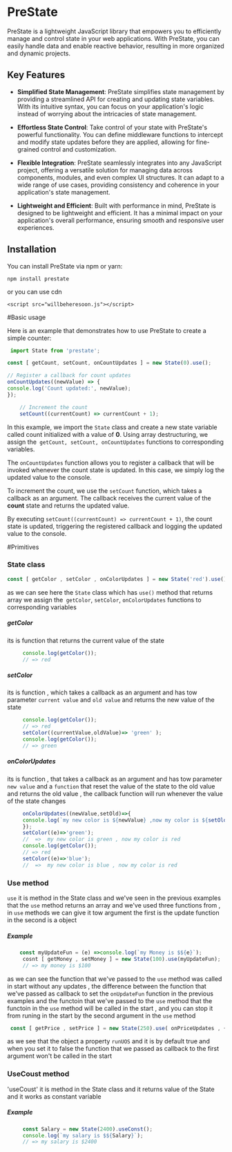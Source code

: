 # PreState

PreState is a lightweight JavaScript library that empowers you to efficiently manage and control state in your web applications. With PreState, you can easily handle data and enable reactive behavior, resulting in more organized and dynamic projects.

## Key Features

- **Simplified State Management**: PreState simplifies state management by providing a streamlined API for creating and updating state variables. With its intuitive syntax, you can focus on your application's logic instead of worrying about the intricacies of state management.

- **Effortless State Control**: Take control of your state with PreState's powerful functionality. You can define middleware functions to intercept and modify state updates before they are applied, allowing for fine-grained control and customization.

- **Flexible Integration**: PreState seamlessly integrates into any JavaScript project, offering a versatile solution for managing data across components, modules, and even complex UI structures. It can adapt to a wide range of use cases, providing consistency and coherence in your application's state management.

- **Lightweight and Efficient**: Built with performance in mind, PreState is designed to be lightweight and efficient. It has a minimal impact on your application's overall performance, ensuring smooth and responsive user experiences.

## Installation

You can install PreState via npm or yarn:

`npm install prestate`

   or you can use cdn  

`<script src="willbeheresoon.js"></script>`

#Basic usage

Here is an example that demonstrates how to use PreState to create a simple counter:
```js
 import State from 'prestate';

const [ getCount, setCount, onCountUpdates ] = new State(0).use();

// Register a callback for count updates
onCountUpdates((newValue) => {
console.log('Count updated:', newValue);
});

	// Increment the count
	setCount((currentCount) => currentCount + 1);
```
In this example, we import the `State` class and create a new state variable called count initialized with a value of **0**. Using array destructuring, we assign the` getCount, setCount, onCountUpdates` functions to corresponding variables.

The `onCountUpdates` function allows you to register a callback that will be invoked whenever the count state is updated. In this case, we simply log the updated value to the console.

To increment the count, we use the `setCount` function, which takes a callback as an argument. The callback receives the current value of the **count** state and returns the updated value.

By executing `setCount((currentCount) => currentCount + 1)`, the count state is updated, triggering the registered callback and logging the updated value to the console.

#Primitives

### State class
```js
const [ getColor , setColor , onColorUpdates ] = new State('red').use();
```
as we can see here the `State` class which has `use()` method that returns array we assign the` getColor`, `setColor`, `onColorUpdates` functions to corresponding variables  

##### getColor 
its is function that returns the current value of the state 
```js
	 console.log(getColor());
	 // => red
```
##### setColor 
its is function , which takes a callback as an argument and has tow parameter `current value` and `old value` and  returns  the new value of the state 
```js
	 console.log(getColor());
	 // => red
	 setColor((currentValue,oldValue)=> 'green' );
	 console.log(getColor());
	 // => green
```
##### onColorUpdates 
its is function , that takes a callback as an argument and has tow parameter `new value` and  a `function` that reset the value of the state to the old value and returns the old value , the callback function will run whenever the value of the state changes 
```js
	 onColorUpdates((newValue,setOld)=>{
	 console.log(`my new color is ${newValue} ,now my color is ${setOld()}`);
	 });
	 setColor((e)=>'green');
	 //  =>  my new color is green , now my color is red
	 console.log(getColor());
	 // => red
	 setColor((e)=>'blue');
	 //  =>  my new color is blue , now my color is red
```
### Use method 

`use` it is method in the State class and  we've seen in the previous examples that the `use` method returns an array and we've used three functions from , in `use` methods we can give it tow argument the first is the update function in the second is a object 
##### Example 
```js
	const myUpdateFun = (e) =>console.log(`my Money is $${e}`);
	 cosnt [ getMoney , setMoney ] = new State(100).use(myUpdateFun);
	 // => my money is $100
```
as we can see the function that we've passed to the `use` method was called in start without any updates , the difference between the function that we've passed as callback to set the `onUpdateFun` function in the previous examples and the functoin that we've passed to the `use` method  that the functoin in the `use` method will be called in the start , and you can stop it from runing in the start by the second argument in the `use` method 
```js
 const [ getPrice , setPrice ] = new State(250).use( onPriceUpdates , { runUOS : false } );
```
as we see that the object a property `runUOS` and it is by default true and when you set it to false the function that we passed as callback to the first argument won't be called in the start 

### UseCoust method 
'useCoust' it is method in the State class and it returns value of the State and it works as constant variable  
##### Example 
```js
	 const Salary = new State(2400).useConst();
	 console.log(`my salary is $${Salary}`);
	 // => my salary is $2400
```